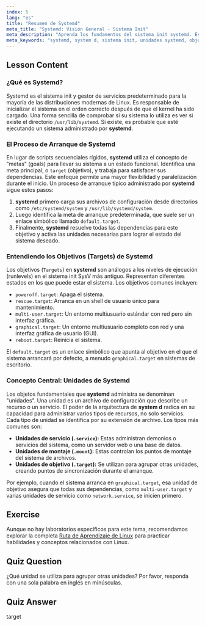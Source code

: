 ```yaml
---
index: 5
lang: "es"
title: "Resumen de Systemd"
meta_title: "Systemd: Visión General - Sistema Init"
meta_description: "Aprenda los fundamentos del sistema init systemd. Esta guía cubre cómo systemd (o system d) usa unidades y objetivos para gestionar el arranque y los servicios del sistema Linux. Comprenda los conceptos centrales del estándar moderno para la inicialización de Linux."
meta_keywords: "systemd, system d, sistema init, unidades systemd, objetivos systemd, arranque linux, servicios linux, gestión de sistemas, principiante, tutorial"
---
```


## Lesson Content

### ¿Qué es Systemd?

Systemd es el sistema init y gestor de servicios predeterminado para la mayoría de las distribuciones modernas de Linux. Es responsable de inicializar el sistema en el orden correcto después de que el kernel ha sido cargado. Una forma sencilla de comprobar si su sistema lo utiliza es ver si existe el directorio `/usr/lib/systemd`. Si existe, es probable que esté ejecutando un sistema administrado por **systemd**.

### El Proceso de Arranque de Systemd

En lugar de scripts secuenciales rígidos, **systemd** utiliza el concepto de "metas" (goals) para llevar su sistema a un estado funcional. Identifica una meta principal, o `target` (objetivo), y trabaja para satisfacer sus dependencias. Este enfoque permite una mayor flexibilidad y paralelización durante el inicio. Un proceso de arranque típico administrado por **systemd** sigue estos pasos:

1. **systemd** primero carga sus archivos de configuración desde directorios como `/etc/systemd/system` y `/usr/lib/systemd/system`.
2. Luego identifica la meta de arranque predeterminada, que suele ser un enlace simbólico llamado `default.target`.
3. Finalmente, **systemd** resuelve todas las dependencias para este objetivo y activa las unidades necesarias para lograr el estado del sistema deseado.

### Entendiendo los Objetivos (Targets) de Systemd

Los objetivos (`Targets`) en **systemd** son análogos a los niveles de ejecución (runlevels) en el sistema init SysV más antiguo. Representan diferentes estados en los que puede estar el sistema. Los objetivos comunes incluyen:

- `poweroff.target`: Apaga el sistema.
- `rescue.target`: Arranca en un shell de usuario único para mantenimiento.
- `multi-user.target`: Un entorno multiusuario estándar con red pero sin interfaz gráfica.
- `graphical.target`: Un entorno multiusuario completo con red y una interfaz gráfica de usuario (GUI).
- `reboot.target`: Reinicia el sistema.

El `default.target` es un enlace simbólico que apunta al objetivo en el que el sistema arrancará por defecto, a menudo `graphical.target` en sistemas de escritorio.

### Concepto Central: Unidades de Systemd

Los objetos fundamentales que **systemd** administra se denominan "unidades". Una unidad es un archivo de configuración que describe un recurso o un servicio. El poder de la arquitectura de **system d** radica en su capacidad para administrar varios tipos de recursos, no solo servicios. Cada tipo de unidad se identifica por su extensión de archivo. Los tipos más comunes son:

- **Unidades de servicio (`.service`):** Estas administran demonios o servicios del sistema, como un servidor web o una base de datos.
- **Unidades de montaje (`.mount`):** Estas controlan los puntos de montaje del sistema de archivos.
- **Unidades de objetivo (`.target`):** Se utilizan para agrupar otras unidades, creando puntos de sincronización durante el arranque.

Por ejemplo, cuando el sistema arranca en `graphical.target`, esa unidad de objetivo asegura que todas sus dependencias, como `multi-user.target` y varias unidades de servicio como `network.service`, se inicien primero.

## Exercise

Aunque no hay laboratorios específicos para este tema, recomendamos explorar la completa [Ruta de Aprendizaje de Linux](https://labex.io/es/learn/linux) para practicar habilidades y conceptos relacionados con Linux.

## Quiz Question

¿Qué unidad se utiliza para agrupar otras unidades? Por favor, responda con una sola palabra en inglés en minúsculas.

## Quiz Answer

target

